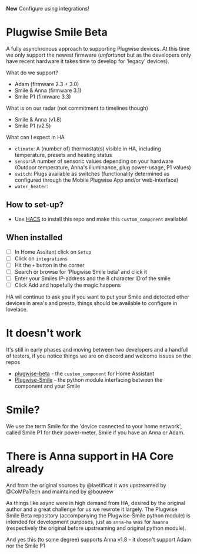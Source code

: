 **New** Configure using integrations!

# Plugwise Smile Beta

A fully asynchronous approach to supporting Plugwise devices. At this time we only support the newest firmware (_unfortunat_ but as the developers only have recent hardware it takes time to develop for 'legacy' devices).

What do we support?

  - Adam (firmware 2.3 + 3.0)
  - Smile & Anna (firmware 3.1)
  - Smile P1 (firmware 3.3)

What is on our radar (not commitment to timelines though)

  - Smile & Anna (v1.8)
  - Smile P1 (v2.5)

What can I expect in HA

  - `climate`: A (number of) thermostat(s) visible in HA, including temperature, presets and heating status
  - `sensor`:A number of sensoric values depending on your hardware (Outdoor temperature, Anna's illuminance, plug power-usage, P1 values)
  - `switch`: Plugs available as switches (functionality determined as configured through the Mobile Plugwise App and/or web-interface)
  - `water_heater`: 

## How to set-up?

 - Use [HACS](https://hacs.xyz) to install this repo and make this `custom_component` available!

## When installed

 - [ ] In Home Assitant click on `Setup`
 - [ ] Click on `integrations`
 - [ ] Hit the `+` button in the corner
 - [ ] Search or browse for 'Plugwise Smile beta' and click it
 - [ ] Enter your Smiles IP-address and the 8 character ID of the smile
 - [ ] Click Add and hopefully the magic happens

HA wil continue to ask you if you want to put your Smile and detected other devices in area's and presto, things should be available to configure in lovelace.

# It doesn't work

It's still in early phases and moving between two developers and a handfull of testers, if you notice things we are on discord and welcome issues on the repos

  - [plugwise-beta](https://github.com/plugwise/plugwise-beta) - the `custom_component` for Home Assistant
  - [Plugwise-Smile](https://github.com/plugwise/Plugwise-Smile) - the python module interfacing between the component and your Smile

# Smile?

We use the term Smile for the 'device connected to your home network', called Smile P1 for their power-meter, Smile if you have an Anna or Adam.

# There is Anna support in HA Core already

And from the original sources by @laetificat it was upstreamed by @CoMPaTech and maintained by @bouwew

As things like async were in high demand from HA, desired by the original author and a great challenge for us we rewrote it largely. The Plugwise Smile Beta repository (accompanying the Plugwise-Smile python module) is intended for development purposes, just as `anna-ha` was for `haanna` (respectively the original before upstreaming and original python module).

And yes this (to some degree) supports Anna v1.8 - it doesn't support Adam nor the Smile P1
